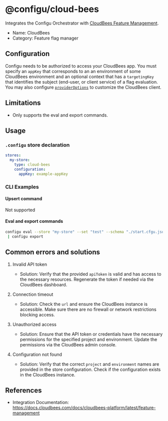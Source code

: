 # @configu/cloud-bees

Integrates the Configu Orchestrator with [CloudBees Feature Management](https://docs.cloudbees.com/docs/cloudbees-feature-management/latest).

- Name: CloudBees
- Category: Feature flag manager

## Configuration

Configu needs to be authorized to access your CloudBees app. You must specify an `appKey` that corresponds to an an environment of some CloudBees environment and an optional context that has a `targetingKey` that identifies the subject (end-user, or client service) of a flag evaluation. You may also configure [`providerOptions`](https://github.com/DefinitelyTyped/DefinitelyTyped/blob/dc3f51b89bf7741b8d327311321ab6db041aa88d/types/rox-node/index.d.ts#L35C35-L35C35) to customize the CloudBees client.

## Limitations

- Only supports the eval and export commands.

## Usage

### `.configu` store declaration

```yaml
stores:
  my-store:
    type: cloud-bees
    configuration:
      appKey: example-appKey
```

### CLI Examples

#### Upsert command

Not supported

#### Eval and export commands

```bash
configu eval --store "my-store" --set "test" --schema "./start.cfgu.json" \
 | configu export
```

## Common errors and solutions

1. Invalid API token

   - Solution: Verify that the provided `apiToken` is valid and has access to the necessary resources. Regenerate the token if needed via the CloudBees dashboard.

2. Connection timeout

   - Solution: Check the `url` and ensure the CloudBees instance is accessible. Make sure there are no firewall or network restrictions blocking access.

3. Unauthorized access

   - Solution: Ensure that the API token or credentials have the necessary permissions for the specified project and environment. Update the permissions via the CloudBees admin console.

4. Configuration not found
   - Solution: Verify that the correct `project` and `environment` names are provided in the store configuration. Check if the configuration exists in the CloudBees instance.

## References

- Integration Documentation: https://docs.cloudbees.com/docs/cloudbees-platform/latest/feature-management
